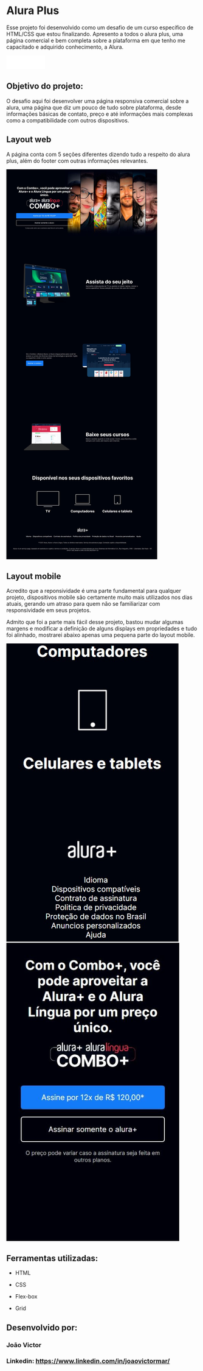 # Alura Plus

Esse projeto foi desenvolvido como um desafio de um curso específico de HTML/CSS que estou finalizando. 
Apresento a todos o alura plus, uma página comercial e bem completa sobre a plataforma em que tenho me capacitado e adquirido conhecimento, a Alura.

![image](https://raw.githubusercontent.com/joaovictormar/alura-plus/main/assets/Logo.png)

## Objetivo do projeto:

O desafio aqui foi desenvolver uma página responsiva comercial sobre a alura, uma página que diz um pouco de tudo sobre plataforma, desde informações básicas de contato, preço e até informações mais complexas como a compatibilidade com outros dispositivos.

## Layout web

A página conta com 5 seções diferentes dizendo tudo a respeito do alura plus, além do footer com outras informações relevantes.

![image](https://raw.githubusercontent.com/joaovictormar/alura-plus/main/assets/img-readme.jpeg)

## Layout mobile

Acredito que a reponsividade é uma parte fundamental para qualquer projeto, dispositivos mobile são certamente muito mais utilizados nos dias atuais, gerando um atraso para quem não se familiarizar com responsividade em seus projetos.

Admito que foi a parte mais fácil desse projeto, bastou mudar algumas margens e modificar a definição de alguns displays em propriedades e tudo foi alinhado, mostrarei abaixo apenas uma pequena parte do layout mobile.

![image](https://raw.githubusercontent.com/joaovictormar/alura-plus/main/assets/img-readme-mobile.jpeg) 
![image](https://raw.githubusercontent.com/joaovictormar/alura-plus/main/assets/img-readme-mobile2.jpg)

## Ferramentas utilizadas:

* HTML

* CSS

* Flex-box

* Grid
  
## Desenvolvido por:

### João Victor

### Linkedin: https://www.linkedin.com/in/joaovictormar/
